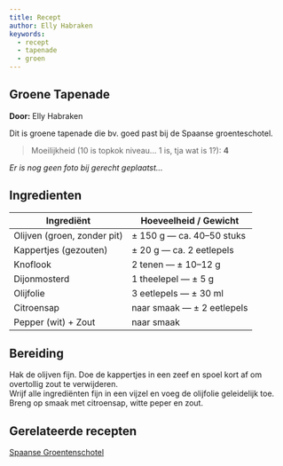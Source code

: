 ```yaml
---
title: Recept
author: Elly Habraken
keywords:
  - recept
  - tapenade
  - groen
---
```



## Groene Tapenade

**Door:** Elly Habraken

Dit is groene tapenade die bv. goed past bij de Spaanse groenteschotel.

> Moeilijkheid (10 is topkok niveau... 1 is, tja wat is 1?): **4**

_Er is nog geen foto bij gerecht geplaatst..._

## Ingredienten

|Ingrediënt |Hoeveelheid / Gewicht |
|--|--|
|Olijven (groen, zonder pit) |± 150 g — ca. 40–50 stuks |
|Kappertjes (gezouten) |± 20 g — ca. 2 eetlepels |
|Knoflook |2 tenen — ± 10–12 g |
|Dijonmosterd |1 theelepel — ± 5 g |
|Olijfolie |3 eetlepels — ± 30 ml |
|Citroensap |naar smaak — ± 2 eetlepels |
|Pepper (wit) + Zout |naar smaak |

## Bereiding

Hak de olijven fijn. Doe de kappertjes in een zeef en spoel kort af om overtollig zout te verwijderen.  
Wrijf alle ingrediënten fijn in een vijzel en voeg de olijfolie geleidelijk toe.  
Breng op smaak met citroensap, witte peper en zout.

## Gerelateerde recepten

[Spaanse Groentenschotel](/recepten/groentenschotel)
